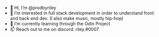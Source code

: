 - 👋 Hi, I’m @prodbyriley
- 👀 I’m interested in full stack development in order to understand front and back end dev. (I also make music, mostly hip-hop)
- 🌱 I’m currently learning through the Odin Project
- 📫 Reach out to me on discord: riley.#0007

<!---
prodbyriley/prodbyriley is a ✨ special ✨ repository because its `README.md` (this file) appears on your GitHub profile.
You can click the Preview link to take a look at your changes.
--->
